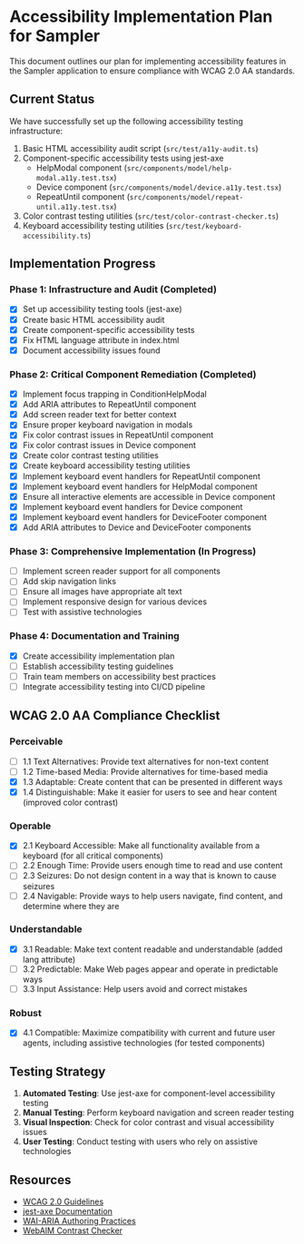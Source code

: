 # Accessibility Implementation Plan for Sampler

This document outlines our plan for implementing accessibility features in the Sampler application to ensure compliance with WCAG 2.0 AA standards.

## Current Status

We have successfully set up the following accessibility testing infrastructure:

1. Basic HTML accessibility audit script (`src/test/a11y-audit.ts`)
2. Component-specific accessibility tests using jest-axe
   - HelpModal component (`src/components/model/help-modal.a11y.test.tsx`)
   - Device component (`src/components/model/device.a11y.test.tsx`)
   - RepeatUntil component (`src/components/model/repeat-until.a11y.test.tsx`)
3. Color contrast testing utilities (`src/test/color-contrast-checker.ts`)
4. Keyboard accessibility testing utilities (`src/test/keyboard-accessibility.ts`)

## Implementation Progress

### Phase 1: Infrastructure and Audit (Completed)

- [x] Set up accessibility testing tools (jest-axe)
- [x] Create basic HTML accessibility audit
- [x] Create component-specific accessibility tests
- [x] Fix HTML language attribute in index.html
- [x] Document accessibility issues found

### Phase 2: Critical Component Remediation (Completed)

- [x] Implement focus trapping in ConditionHelpModal
- [x] Add ARIA attributes to RepeatUntil component
- [x] Add screen reader text for better context
- [x] Ensure proper keyboard navigation in modals
- [x] Fix color contrast issues in RepeatUntil component
- [x] Fix color contrast issues in Device component
- [x] Create color contrast testing utilities
- [x] Create keyboard accessibility testing utilities
- [x] Implement keyboard event handlers for RepeatUntil component
- [x] Implement keyboard event handlers for HelpModal component
- [x] Ensure all interactive elements are accessible in Device component
- [x] Implement keyboard event handlers for Device component
- [x] Implement keyboard event handlers for DeviceFooter component
- [x] Add ARIA attributes to Device and DeviceFooter components

### Phase 3: Comprehensive Implementation (In Progress)

- [ ] Implement screen reader support for all components
- [ ] Add skip navigation links
- [ ] Ensure all images have appropriate alt text
- [ ] Implement responsive design for various devices
- [ ] Test with assistive technologies

### Phase 4: Documentation and Training

- [x] Create accessibility implementation plan
- [ ] Establish accessibility testing guidelines
- [ ] Train team members on accessibility best practices
- [ ] Integrate accessibility testing into CI/CD pipeline

## WCAG 2.0 AA Compliance Checklist

### Perceivable

- [ ] 1.1 Text Alternatives: Provide text alternatives for non-text content
- [ ] 1.2 Time-based Media: Provide alternatives for time-based media
- [x] 1.3 Adaptable: Create content that can be presented in different ways
- [x] 1.4 Distinguishable: Make it easier for users to see and hear content (improved color contrast)

### Operable

- [x] 2.1 Keyboard Accessible: Make all functionality available from a keyboard (for all critical components)
- [ ] 2.2 Enough Time: Provide users enough time to read and use content
- [ ] 2.3 Seizures: Do not design content in a way that is known to cause seizures
- [ ] 2.4 Navigable: Provide ways to help users navigate, find content, and determine where they are

### Understandable

- [x] 3.1 Readable: Make text content readable and understandable (added lang attribute)
- [ ] 3.2 Predictable: Make Web pages appear and operate in predictable ways
- [ ] 3.3 Input Assistance: Help users avoid and correct mistakes

### Robust

- [x] 4.1 Compatible: Maximize compatibility with current and future user agents, including assistive technologies (for tested components)

## Testing Strategy

1. **Automated Testing**: Use jest-axe for component-level accessibility testing
2. **Manual Testing**: Perform keyboard navigation and screen reader testing
3. **Visual Inspection**: Check for color contrast and visual accessibility issues
4. **User Testing**: Conduct testing with users who rely on assistive technologies

## Resources

- [WCAG 2.0 Guidelines](https://www.w3.org/TR/WCAG20/)
- [jest-axe Documentation](https://github.com/nickcolley/jest-axe)
- [WAI-ARIA Authoring Practices](https://www.w3.org/TR/wai-aria-practices-1.1/)
- [WebAIM Contrast Checker](https://webaim.org/resources/contrastchecker/) 